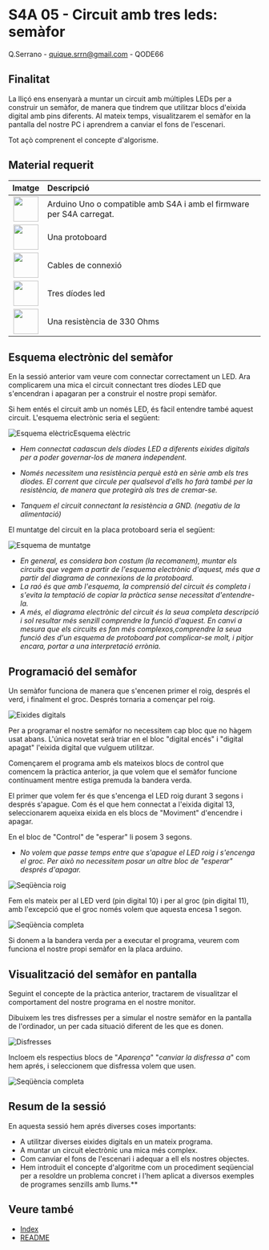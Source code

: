 # S4A 05 - Circuit amb tres leds: semàfor

Q.Serrano - <quique.srrn@gmail.com> - QODE66

## Finalitat

La lliçó ens ensenyarà a muntar un circuit amb múltiples LEDs per a construir un semàfor, de manera que tindrem que utilitzar blocs d'eixida digital amb pins diferents. Al mateix temps, visualitzarem el semàfor en la pantalla del nostre PC i aprendrem a canviar el fons de l'escenari.

Tot açò comprenent el concepte d'algorisme.

## Material requerit

|                               Imatge                               | Descripció                                                           |
| :----------------------------------------------------------------: | :------------------------------------------------------------------- |
|   <img src="./../mat_img/mat_unor3.png" width="50" height="50">    | Arduino Uno o compatible amb S4A i amb el firmware per S4A carregat. |
| <img src="./../mat_img/mat_protoboard.png" width="50" height="50"> | Una protoboard                                                       |
|   <img src="./../mat_img/mat_dupont.png" width="50" height="50">   | Cables de connexió                                                   |
|   <img src="./../mat_img/mat_leds.jpeg" width="50" height="50">    | Tres díodes led                                                      |
|  <img src="./../mat_img/mat_resis330.png" width="50" height="50">  | Una resistència de 330 Ohms                                          |

## Esquema electrònic del semàfor

En la sessió anterior vam veure com connectar correctament un LED. Ara complicarem una mica el circuit connectant tres díodes LED que s'encendran i apagaran per a construir el nostre propi semàfor.

Si hem entés el circuit amb un només LED, és fàcil entendre també aquest circuit. L'esquema electrònic seria el següent:

![Esquema elèctric](Imatges/s4a_05_01.png)Esquema elèctric

- _Hem connectat cadascun dels díodes LED a diferents eixides digitals per a poder governar-los de manera independent._

- _Només necessitem una resistència perquè està en sèrie amb els tres díodes. El corrent que circule per qualsevol d'ells ho farà també per la resistència, de manera que protegirà als tres de cremar-se._

- _Tanquem el circuit connectant la resistència a GND. (negatiu de la alimentació)_

El muntatge del circuit en la placa protoboard seria el següent:

![Esquema de muntatge](Imatges/s4a_05_02.png)

- _En general, es considera bon costum (la recomanem), muntar els circuits que vegem a partir de l'esquema electrònic d'aquest, més que a partir del diagrama de connexions de la protoboard._
- _La raó és que amb l'esquema, la comprensió del circuit és completa i s'evita la temptació de copiar la pràctica sense necessitat d'entendre-la._
- _A més, el diagrama electrònic del circuit és la seua completa descripció i sol resultar més senzill comprendre la funció d'aquest. En canvi a mesura que els circuits es fan més complexos,comprendre la seua funció des d'un esquema de protoboard pot complicar-se molt, i pitjor encara, portar a una interpretació errònia._

## Programació del semàfor

Un semàfor funciona de manera que s'encenen primer el roig, després el verd, i finalment el groc. Després tornaria a començar pel roig.

![Eixides digitals](Imatges/s4a_05_03.png)

Per a programar el nostre semàfor no necessitem cap bloc que no hàgem usat abans. L'única novetat serà triar en el bloc "digital encés" i "digital apagat" l'eixida digital que vulguem utilitzar.

Començarem el programa amb els mateixos blocs de control que comencem la pràctica anterior, ja que volem que el semàfor funcione contínuament mentre estiga premuda la bandera verda.

El primer que volem fer és que s'encenga el LED roig durant 3 segons i després s'apague. Com és el que hem connectat a l'eixida digital 13, seleccionarem aqueixa eixida en els blocs de "Moviment" d'encendre i apagar.

En el bloc de "Control" de "esperar" li posem 3 segons.

- _No volem que passe temps entre que s'apague el LED roig i s'encenga el groc. Per això no necessitem posar un altre bloc de "esperar" després d'apagar._

![Seqüència roig](Imatges/s4a_05_04.png)

Fem els mateix per al LED verd (pin digital 10) i per al groc (pin digital 11), amb l'excepció que el groc només volem que aquesta encesa 1 segon.

![Seqüència completa](Imatges/s4a_05_05.png)

Si donem a la bandera verda per a executar el programa, veurem com funciona el nostre propi semàfor en la placa arduino.

## Visualització del semàfor en pantalla

Seguint el concepte de la pràctica anterior, tractarem de visualitzar el comportament del nostre programa en el nostre monitor.

Dibuixem les tres disfresses per a simular el nostre semàfor en la pantalla de l'ordinador, un per cada situació diferent de les que es donen.

![Disfresses](Imatges/s4a_05_07.png)

Incloem els respectius blocs de "_Aparença_" "_canviar la disfressa a_" com hem aprés, i seleccionem que disfressa volem que usen.

![Seqüència completa](Imatges/s4a_05_06.png)

## Resum de la sessió

En aquesta sessió hem aprés diverses coses importants:

- A utilitzar diverses eixides digitals en un mateix programa.
- A muntar un circuit electrònic una mica més complex.
- Com canviar el fons de l'escenari i adequar a ell els nostres objectes.
- Hem introduït el concepte d'algoritme com un procediment seqüencial per a resoldre un problema concret i l'hem aplicat a diversos exemples de programes senzills amb llums.\*\*

## Veure també

- [Index](../Index.md)
- [README](../README.md)
